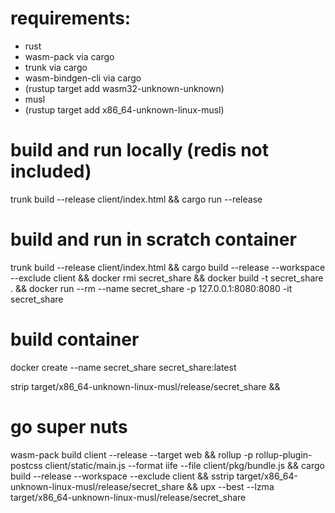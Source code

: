 # requirements:
- rust
- wasm-pack via cargo
- trunk via cargo
- wasm-bindgen-cli via cargo
- (rustup target add wasm32-unknown-unknown)
- musl
- (rustup target add x86_64-unknown-linux-musl)

# build and run locally (redis not included)
trunk build --release client/index.html &&
cargo run --release

# build and run in scratch container
trunk build --release client/index.html &&
cargo build --release --workspace --exclude client &&
docker rmi secret_share &&
docker build -t secret_share . &&
docker run --rm --name secret_share -p 127.0.0.1:8080:8080 -it secret_share

# build container
docker create --name secret_share secret_share:latest


strip target/x86_64-unknown-linux-musl/release/secret_share &&
# go super nuts
wasm-pack build client --release --target web &&
rollup -p rollup-plugin-postcss client/static/main.js --format iife --file client/pkg/bundle.js &&
cargo build --release --workspace --exclude client &&
sstrip target/x86_64-unknown-linux-musl/release/secret_share &&
upx --best --lzma target/x86_64-unknown-linux-musl/release/secret_share